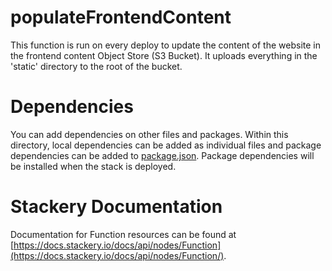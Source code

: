 # populateFrontendContent

This function is run on every deploy to update the content of the website in the frontend content Object Store (S3 Bucket). It uploads everything in the 'static' directory to the root of the bucket.

# Dependencies
You can add dependencies on other files and packages.
Within this directory, local dependencies can be added as individual files and
package dependencies can be added to [package.json](https://docs.npmjs.com/files/package.json).
Package dependencies will be installed when the stack is deployed.

# Stackery Documentation
Documentation for Function resources can be found at [https://docs.stackery.io/docs/api/nodes/Function](https://docs.stackery.io/docs/api/nodes/Function/).
